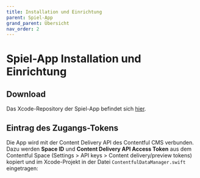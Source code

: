 ```yaml
---
title: Installation und Einrichtung
parent: Spiel-App
grand_parent: Übersicht
nav_order: 2
---
```


# Spiel-App Installation und Einrichtung

## Download

Das Xcode-Repository der Spiel-App befindet sich [hier](https://github.com/museum4punkt0/Object-by-Object/tree/master/01%20Object%20by%20Object%20App).

## Eintrag des Zugangs-Tokens

Die App wird mit der Content Delivery API des Contentful CMS verbunden. Dazu werden __Space ID__ und __Content Delivery API Access Token__ aus dem Contentful Space (Settings > API keys > Content delivery/preview tokens) kopiert und im Xcode-Projekt in der Datei `ContentfulDataManager.swift` eingetragen:

```client = Client(spaceId: "_____", accessToken: "_____")
```
